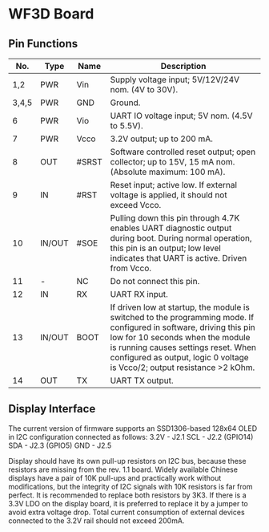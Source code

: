 # WF3D Board
## Pin Functions

|No.   |Type  |Name |Description                                                                                        |
|------|------|-----|---------------------------------------------------------------------------------------------------|
|1,2   |PWR   |Vin  |Supply voltage input; 5V/12V/24V nom. (4V to 30V).                                                 |
|3,4,5 |PWR   |GND  |Ground.                                                                                            |
|6     |PWR   |Vio  |UART IO voltage input; 5V nom. (4.5V to 5.5V).                                                     |
|7     |PWR   |Vcco |3.2V output; up to 200 mA.                                                                         |
|8     |OUT   |#SRST|Software controlled reset output; open collector; up to 15V, 15 mA nom. (Absolute maximum: 100 mA).|
|9     |IN    |#RST |Reset input; active low. If external voltage is applied, it should not exceed Vcco.                |
|10    |IN/OUT|#SOE |Pulling down this pin through 4.7K enables UART diagnostic output during boot. During normal operation, this pin is an output; low level indicates that UART is active. Driven from Vcco.|
|11    |-     |NC   |Do not connect this pin.                                                                           |
|12    |IN    |RX   |UART RX input.                                                                                     |
|13    |IN/OUT|BOOT |If driven low at startup, the module is switched to the programming mode. If configured in software, driving this pin low for 10 seconds when the module is running causes settings reset. When configured as output, logic 0 voltage is Vcco/2; output resistance >2 kOhm.|
|14    |OUT   |TX   |UART TX output.                                                                                    |

## Display Interface
The current version of firmware supports an SSD1306-based 128x64 OLED in I2C configuration connected as follows:
3.2V - J2.1
SCL  - J2.2 (GPIO14)
SDA  - J2.3 (GPIO5)
GND  - J2.5

Display should have its own pull-up resistors on I2C bus, because these resistors are missing from the rev. 1.1 board.
Widely available Chinese displays have a pair of 10K pull-ups and practically work without modifications, but the integrity of I2C signals with 10K resistors is far from perfect.
It is recommended to replace both resistors by 3K3.
If there is a 3.3V LDO on the display board, it is preferred to replace it by a jumper to avoid extra voltage drop.
Total current consumption of external devices connected to the 3.2V rail should not exceed 200mA.
